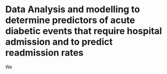 # Data Analysis and modelling to determine predictors of acute diabetic events that require hospital admission and to predict readmission rates

We
